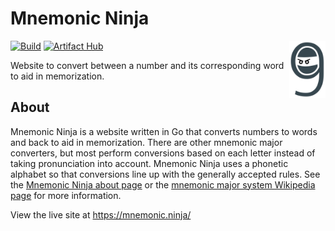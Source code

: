 # Mnemonic Ninja

<a href="https://mnemonic.ninja">
  <img src="./src/assets/logo.svg" align="right" height="92" alt="Mnemonic Ninja Logo">
</a>

[![Build](https://github.com/gabe565/mnemonic-ninja/actions/workflows/build.yml/badge.svg)](https://github.com/gabe565/mnemonic-ninja/actions/workflows/build.yml)
[![Artifact Hub](https://img.shields.io/endpoint?url=https://artifacthub.io/badge/repository/gabe565)](https://artifacthub.io/packages/helm/gabe565/mnemonic-ninja)

Website to convert between a number and its corresponding word to aid in memorization.

## About

Mnemonic Ninja is a website written in Go that converts numbers to words
and back to aid in memorization. There are other mnemonic major converters,
but most perform conversions based on each letter instead of taking
pronunciation into account. Mnemonic Ninja uses a phonetic alphabet so that
conversions line up with the generally accepted rules.
See the [Mnemonic Ninja about page](https://mnemonic.ninja/about)
or the [mnemonic major system Wikipedia page](https://en.wikipedia.org/wiki/Mnemonic_major_system)
for more information.

View the live site at <https://mnemonic.ninja/>
